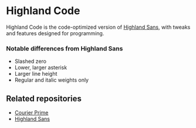 # Highland Code

Highland Code is the code-optimized version of [Highland Sans](https://github.com/quoteunquoteapps/HighlandSans), with tweaks and features designed for programming.

### Notable differences from Highland Sans

- Slashed zero
- Lower, larger asterisk
- Larger line height
- Regular and italic weights only

## Related repositories

- [Courier Prime](https://github.com/quoteunquoteapps/CourierPrime)
- [Highland Sans](https://github.com/quoteunquoteapps/HighlandSans)
